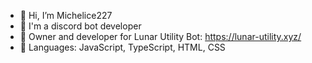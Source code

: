 - 👋 Hi, I’m Michelice227
- 🤖 I'm a discord bot developer
- 👑 Owner and developer for Lunar Utility Bot: https://lunar-utility.xyz/
- 📄 Languages: JavaScript, TypeScript, HTML, CSS
